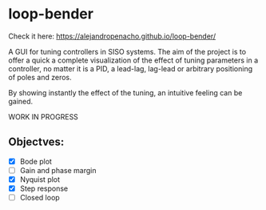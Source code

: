 # loop-bender

Check it here: https://alejandropenacho.github.io/loop-bender/

A GUI for tuning controllers in SISO systems. The aim of the project is to offer a quick a complete visualization of the effect
of tuning parameters in a controller, no matter it is a PID, a lead-lag, lag-lead or arbitrary positioning of poles and zeros.

By showing instantly the effect of the tuning, an intuitive feeling can be gained.


WORK IN PROGRESS

## Objectves:

  - [X] Bode plot
  - [ ] Gain and phase margin
  - [X] Nyquist plot
  - [X] Step response
  - [ ] Closed loop
